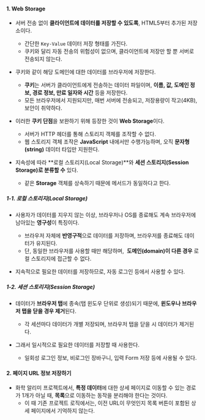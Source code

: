 
#### 1. Web Storage

- 서버 전송 없이 **클라이언트에 데이터를 저장할 수 있도록**, HTML5부터 추가된 저장소이다.
	- 간단한 `Key-Value` 데이터 저장 형태를 가진다.
	- 쿠키와 달리 자동 전송의 위험성이 없으며, 클라이언트에 저장만 할 뿐 서버로 전송되지 않는다.

- 쿠키와 같이 해당 도메인에 대한 데이터를 브라우저에 저장한다.
	- **쿠키**는 서버가 클라이언트에게 전송하는 데이터 파일이며, **이름, 값, 도메인 정보, 경로 정보, 만료 일자와 시간** 등을 저장한다.
	- 모든 브라우저에서 지원되지만, 매번 서버에 전송되고, 저장용량이 작고(4KB), 보안이 취약하다.

- 이러한 **쿠키 단점**을 보완하기 위해 등장한 것이 **Web Storage**이다.
	- 서버가 HTTP 헤더를 통해 스토리지 객체를 조작할 수 없다.
	- 웹 스토리지 객체 조작은 **JavaScript** 내에서만 수행가능하며, 오직 **문자형(string)** 데이터 타입만 지원한다.

- 지속성에 따라 **로컬 스토리지(Local Storage)**와 **세션 스토리지(Session Storage)로 분류할 수** 있다.
	- 같은 **Storage** 객체를 상속하기 때문에 메서드가 동일하다고 한다.

##### 1-1. 로컬 스토리지(Local Storage)

- 사용자가 데이터를 지우지 않는 이상, 브라우저나 OS를 종료해도 계속 브라우저에 남아있는 **영구성**이 특징이다.
	- 브라우저 자체에 **반영구적**으로 데이터를 저장하며, 브라우저를 종료해도 데이터가 유지된다.
	- 단, 동일한 브라우저를 사용할 때만 해당하며,  **도메인(domain)이 다른 경우** 로컬 스토리지에 접근할 수 없다.
	
- 지속적으로 필요한 데이터를 저장하므로, 자동 로그인 등에서 사용할 수 있다.

##### 1-2. 세션 스토리지(Session Storage)

- 데이터가 **브라우저 탭**에 종속(탭 윈도우 단위로 생성)되기 때문에, **윈도우나 브라우저 탭을 닫을 경우 제거**된다.
	- 각 세션마다 데이터가 개별 저장되며, 브라우저 탭을 닫을 시 데이터가 제거된다.

- 그래서 일시적으로 필요한 데이터를 저장할 때 사용한다.
	- 일회성 로그인 정보, 비로그인 장바구니, 입력 Form 저장 등에 사용될 수 있다.


#### 2. 페이지 URL 정보 저장하기

- 화학 알리미 프로젝트에서, **특정 데이터**에 대한 상세 페이지로 이동할 수 있는 경로가 1개가 아닐 때, **목록**으로 이동하는 동작을 분리해야 한다는 것이다.
	- 이 때 기존 프로젝트 로직에서는, 이전 URL이 무엇인지 목록 버튼이 포함된 상세 페이지에서 기억하지 않는다.